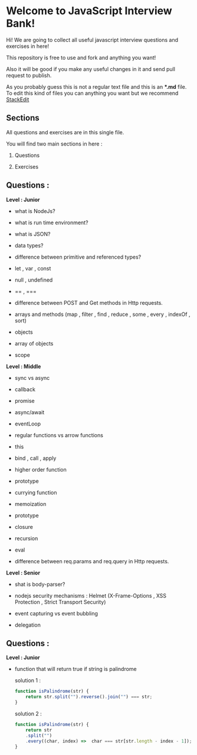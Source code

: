 
# Welcome to JavaScript Interview Bank!

  

Hi! We are going to collect all useful javascript interview questions and exercises in here!

This repository is free to use and fork and anything you want!

Also it will be good if you make any useful changes in it and send pull request to publish.

As you probably guess this is not a regular text file and this is an **\*.md** file. To edit this kind of files you can anything you want but we recommend [StackEdit](https://stackedit.io/)

  

## Sections

  

All questions and exercises are in this single file.

You will find two main sections in here :

  

1. Questions

2. Exercises

  

## Questions :

  

**Level : Junior**

  

- what is NodeJs?

- what is run time environment?

- what is JSON?

- data types?

- difference between primitive and referenced types?

- let , var , const

- null , undefined

- == , ===

- difference between POST and Get methods in Http requests.

- arrays and methods (map , filter , find , reduce , some , every , indexOf , sort)

- objects

- array of objects

- scope

  

**Level : Middle**

  

- sync vs async

- callback

- promise

- async/await

- eventLoop

- regular functions vs arrow functions

- this

- bind , call , apply

- higher order function

- prototype

- currying function

- memoization

- prototype

- closure

- recursion

- eval

- difference between req.params and req.query in Http requests.

  

**Level : Senior**

  

- shat is body-parser?

- nodejs security mechanisms : Helmet (X-Frame-Options , XSS Protection , Strict Transport Security)

- event capturing vs event bubbling

- delegation

  

## Questions :

  

**Level : Junior**

  

- function that will return true if string is palindrome

  solution 1 :
  
	```javascript
	function isPalindrome(str) {
		return str.split("").reverse().join("") === str;
	}
	```
  solution 2 :
  
	```javascript
	function isPalindrome(str) {
		return str
		.split("")
		.every((char, index) =>  char === str[str.length - index - 1]);
	}
	```
